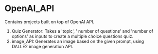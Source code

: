 # OpenAI_API
Contains projects built on top of OpenAI API. 

1. Quiz Generator: Takes a 'topic', ' number of questions' and 'number of options' as inputs to create a multiple choice questions quiz. 
2. image_API: Generates an image based on the given prompt, using DALLE2 image generation API. 
